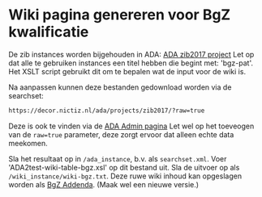 # Wiki pagina genereren voor BgZ kwalificatie

De zib instances worden bijgehouden in ADA:
[ADA zib2017 project](https://decor.nictiz.nl/art-decor/ada-data/projects/zib2017/views/health_and_care_information_models_hcim_2017_index.xhtml)
Let op dat alle te gebruiken instances een titel hebben die begint met: 'bgz-pat'. Het XSLT script gebruikt dit om te bepalen wat de input voor de wiki is. 

Na aanpassen kunnen deze bestanden gedownload worden via de searchset:
```html
https://decor.nictiz.nl/ada/projects/zib2017/?raw=true
```
Deze is ook te vinden via de [ADA Admin pagina](https://decor.nictiz.nl/ada/modules/index-admin.xquery?app=zib2017&language=nl-NL)
Let wel op het toeveogen van de `raw=true` parameter, deze zorgt ervoor dat alleen echte data meekomen.

Sla het resultaat op in `/ada_instance`, b.v. als `searchset.xml`.
Voer 'ADA2test-wiki-table-bgz.xsl' op dit bestand uit.
Sla de uitvoer op als `/wiki_instance/wiki-bgz.txt`. 
Deze ruwe wiki inhoud kan opgeslagen worden als [BgZ Addenda](https://informatiestandaarden.nictiz.nl/wiki/BgZ:V1.2_AddendaInhoudelijkeGegevensBgZ2017). (Maak wel een nieuwe versie.)  
